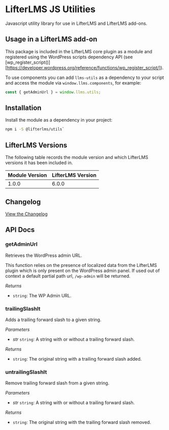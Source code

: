 # LifterLMS JS Utilities

Javascript utility library for use in LifterLMS and LifterLMS add-ons.

## Usage in a LifterLMS add-on

This package is included in the LifterLMS core plugin as a module and registered using the WordPress scripts dependency API (see [wp_register_script()][https://developer.wordpress.org/reference/functions/wp_register_script/]).

To use components you can add `llms-utils` as a dependency to your script and access the module via `window.llms.components`, for example:

```js
const { getAdminUrl } = window.llms.utils;
```

## Installation

Install the module as a dependency in your project:

```bash
npm i -S @lifterlms/utils`
```

## LifterLMS Versions

The following table records the module version and which LifterLMS versions it has been included in.

| Module Version | LifterLMS Version |
| -------------- | ----------------- |
| 1.0.0          | 6.0.0             |


## Changelog

[View the Changelog](./CHANGELOG.md)

## API Docs

<!-- START TOKEN(Autogenerated API docs) -->

### getAdminUrl

Retrieves the WordPress admin URL.

This function relies on the presence of localized data from the LifterLMS plugin which is only
present on the WordPress admin panel. If used out of context a default partial path url, `/wp-admin`
will be returned.

_Returns_

-   `string`: The WP Admin URL.

### trailingSlashIt

Adds a trailing forward slash to a given string.

_Parameters_

-   _str_ `string`: A string with or without a trailing forward slash.

_Returns_

-   `string`: The original string with a trailing forward slash added.

### untrailingSlashIt

Remove trailing forward slash from a given string.

_Parameters_

-   _str_ `string`: A string with or without a trailing forward slash.

_Returns_

-   `string`: The original string with the trailing forward slash removed.


<!-- END TOKEN(Autogenerated API docs) -->
